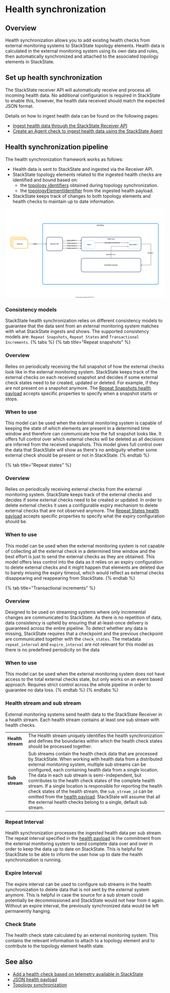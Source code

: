 # Health synchronization

## Overview

Health synchronization allows you to add existing health checks from external monitoring systems to StackState topology elements. Health data is calculated in the external monitoring system using its own data and rules, then automatically synchronized and attached to the associated topology elements in StackState.


## Set up health synchronization
The StackState receiver API will automatically receive and process all incoming health data. No additional configuration is required in StackState to enable this, however, the health data received should match the expected JSON format.

Details on how to ingest health data can be found on the following pages:

* [Ingest health data through the StackState Receiver API](/configure/health/send-health-data.md)
* [Create an Agent check to ingest health data using the StackState Agent](/develop/developer-guides/agent_check/how_to_develop_agent_checks.md)

## Health synchronization pipeline

The health synchronization framework works as follows: 

* Health data is sent to StackState and ingested via the Receiver API.
* StackState topology elements related to the ingested health checks are identified and bound based on:
    - the [topology identifiers](../topology/sync.md#id-extraction) obtained during topology synchronization.
    - the [topologyElementIdentifier](send-health-data.md#json-property-health) from the ingested health payload.
* StackState keeps track of changes to both topology elements and health checks to maintain up to date information.

![Health synchronization pipeline](/.gitbook/assets/health-sync-pipeline.svg)

### Consistency models
StackState health synchronization relies on different consistency models to guarantee that the data sent from an external monitoring system matches with what StackState ingests and shows. The supported consistency models are: `Repeat Snapshots`, `Repeat States` and `Transactional Increments`.
{% tabs %}
{% tab title="Repeat snapshots" %}
### Overview
Relies on periodically receiving the full snapshot of how the external checks look like in the external monitoring system. StackState keeps track of the external checks on each received snapshot and decides if some external check states need to be created, updated or deleted. For example, if they are not present on a snapshot anymore. The [Repeat Snapshots health payload](/configure/health/send-health-data/repeat_snapshots.md) accepts specific properties to specify when a snapshot starts or stops.

### When to use
This model can be used when the external monitoring system is capable of keeping the state of which elements are present in a determined time window and therefore can communicate how the full snapshot looks like. It offers full control over which external checks will be deleted as all decisions are inferred from the received snapshots. This model gives full control over the data that StackState will show as there's no ambiguity whether some external check should be present or not in StackState.
{% endtab %}

{% tab title="Repeat states" %}
### Overview
Relies on periodically receiving external checks from the external monitoring system. StackState keeps track of the external checks and decides if some external checks need to be created or updated. In order to delete external checks it uses a configurable expiry mechanism to delete external checks that are not observed anymore. The [Repeat States health payload](/configure/health/send-health-data/repeat_states.md) accepts specific properties to specify what the expiry configuration should be.

### When to use
This model can be used when the external monitoring system is not capable of collecting all the external check in a determined time window and the best effort is just to send the external checks as they are obtained. This model offers less control into the data as it relies on an expiry configuration to delete external checks and it might happen that elements are deleted due to barely missing the expiry timeout, which would reflect as external checks disappearing and reappearing from StackState.
{% endtab %}

{% tab title="Transactional increments" %}
### Overview
Designed to be used on streaming systems where only incremental changes are communicated to StackState. As there is no repetition of data, data consistency is upheld by ensuring that at-least-once delivery is guaranteed across the entire pipeline. To detect whether any data is missing, StackState requires that a checkpoint and the previous checkpoint are communicated together with the `check_states`. The metadata `repeat_interval` and `expire_interval` are not relevant for this model as there is no predefined periodicity on the data

### When to use
This model can be used when the external monitoring system does not have access to the total external checks state, but only works on an event based approach. Requires strict control across the whole pipeline in order to guarantee no data loss.
{% endtab %}
{% endtabs %}

### Health stream and sub stream

External monitoring systems send health data to the StackState Receiver in a health stream. Each health stream contains at least one sub stream with health checks.

| | |
|:---|:---|
| **Health stream** | The Health stream uniquely identifies the health synchronization and defines the boundaries within which the health check states should be processed together. |
| **Sub stream** |  Sub streams contain the health check data that are processed by StackState. When working with health data from a distributed external monitoring system, multiple sub streams can be configured, each containing health data from a single location. The data in each sub stream is semi-independent, but contributes to the health check states of the complete health stream. If a single location is responsible for reporting the health check states of the health stream, the `sub_stream_id` can be omitted from the [health payload](/configure/health/send-health-data.md#json-property-health). StackState will assume that all the external health checks belong to a single, default sub stream. |

### Repeat Interval

Health synchronization processes the ingested health data per sub stream. The repeat interval specified in the [health payload](/configure/health/send-health-data.md#json-property-health) is the commitment from the external monitoring system to send complete data over and over in order to keep the data up to date on StackState. This is helpful for StackState to be able to inform the user how up to date the health synchronization is running.

### Expire Interval

The expire interval can be used to configure sub streams in the health synchronization to delete data that is not sent by the external system anymore. This is helpful in case the source for a sub stream could potentially be decommissioned and StackState would not hear from it again. Without an expire interval, the previously synchronized data would be left permanently hanging.

### Check State

The health check state calculated by an external monitoring system. This contains the relevant information to attach to a topology element and to contribute to the topology element health state.


## See also

* [Add a health check based on telemetry available in StackState](/use/health-state-and-event-notifications/add-a-health-check.md)
* [JSON health payload](/configure/health/send-health-data.md#json-property-health)
* [Topology synchronization](/configure/topology/topology_synchronization.md)
